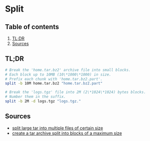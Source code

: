 # Split

## Table of contents <!-- omit in toc -->

1. [TL;DR](#tldr)
1. [Sources](#sources)

## TL;DR

```sh
# Break the 'home.tar.bz2' archive file into small blocks.
# Each block up to 10MB (10\*1000\*1000) in size.
# Prefix each chunk with 'home.tar.bz2.part'.
split -b 10M home.tar.bz2 "home.tar.bz2.part"

# Break the 'logs.tgz' file into 2M (2\*1024\*1024) bytes blocks.
# Number them in the suffix.
split -b 2M -d logs.tgz "logs.tgz."
```

## Sources

- [split large tar into multiple files of certain size]
- [create a tar archive split into blocks of a maximum size]

<!--
  References
  -->

<!-- Others -->
[create a tar archive split into blocks of a maximum size]: https://unix.stackexchange.com/questions/61774/create-a-tar-archive-split-into-blocks-of-a-maximum-size
[split large tar into multiple files of certain size]: https://www.tecmint.com/split-large-tar-into-multiple-files-of-certain-size/
